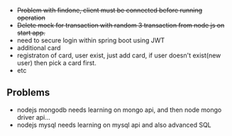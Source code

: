 - ~~Problem with findone, client must be connected before running operation~~
- ~~Delete mock for transaction with random 3 transaction from node js on start app.~~
- need to secure login within spring boot using JWT
- additional card
- registraton of card, user exist, just add card, if user doesn't exist(new user) then pick a card first.
- etc

## Problems

- nodejs mongodb needs learning on mongo api, and then node mongo driver api...
- nodejs mysql needs learning on mysql api and also advanced SQL
